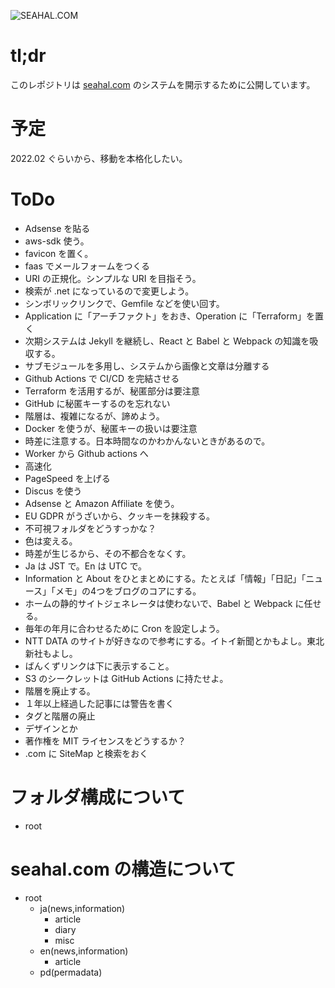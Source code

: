 ![SEAHAL.COM](https://github.com/seahal/com/workflows/SEAHAL.COM/badge.svg)

# tl;dr
このレポジトリは [seahal.com](https://seahal.com) のシステムを開示するために公開しています。

# 予定
2022.02 ぐらいから、移動を本格化したい。

# ToDo
- Adsense を貼る
- aws-sdk 使う。
- favicon を置く。
- faas でメールフォームをつくる
- URI の正規化。シンプルな URI を目指そう。
- 検索が .net になっているので変更しよう。
- シンボリックリンクで、Gemfile などを使い回す。
- Application に「アーチファクト」をおき、Operation に「Terraform」を置く
- 次期システムは Jekyll を継続し、React と Babel と Webpack の知識を吸収する。
- サブモジュールを多用し、システムから画像と文章は分離する
- Github Actions で CI/CD を完結させる
- Terraform を活用するが、秘匿部分は要注意
- GitHub に秘匿キーするのを忘れない
- 階層は、複雑になるが、諦めよう。
- Docker を使うが、秘匿キーの扱いは要注意
- 時差に注意する。日本時間なのかわかんないときがあるので。
- Worker から Github actions へ
- 高速化
- PageSpeed を上げる
- Discus を使う
- Adsense と Amazon Affiliate を使う。
- EU GDPR がうざいから、クッキーを抹殺する。
- 不可視フォルダをどうすっかな？
- 色は変える。
- 時差が生じるから、その不都合をなくす。
- Ja は JST で。En は UTC で。
- Information と About をひとまとめにする。たとえば「情報」「日記」「ニュース」「メモ」の4つをブログのコアにする。
- ホームの静的サイトジェネレータは使わないで、Babel と Webpack に任せる。
- 毎年の年月に合わせるために Cron を設定しよう。
- NTT DATA のサイトが好きなので参考にする。イトイ新聞とかもよし。東北新社もよし。
- ばんくずリンクは下に表示すること。
- S3 のシークレットは GitHub Actions に持たせよ。
- 階層を廃止する。
- １年以上経過した記事には警告を書く
- タグと階層の廃止
- デザインとか
- 著作権を MIT ライセンスをどうするか？
- .com に SiteMap と検索をおく

# フォルダ構成について
- root

# seahal.com の構造について
- root
  - ja(news,information)
    - article
    - diary
    - misc
  - en(news,information)
    - article
  - pd(permadata)
